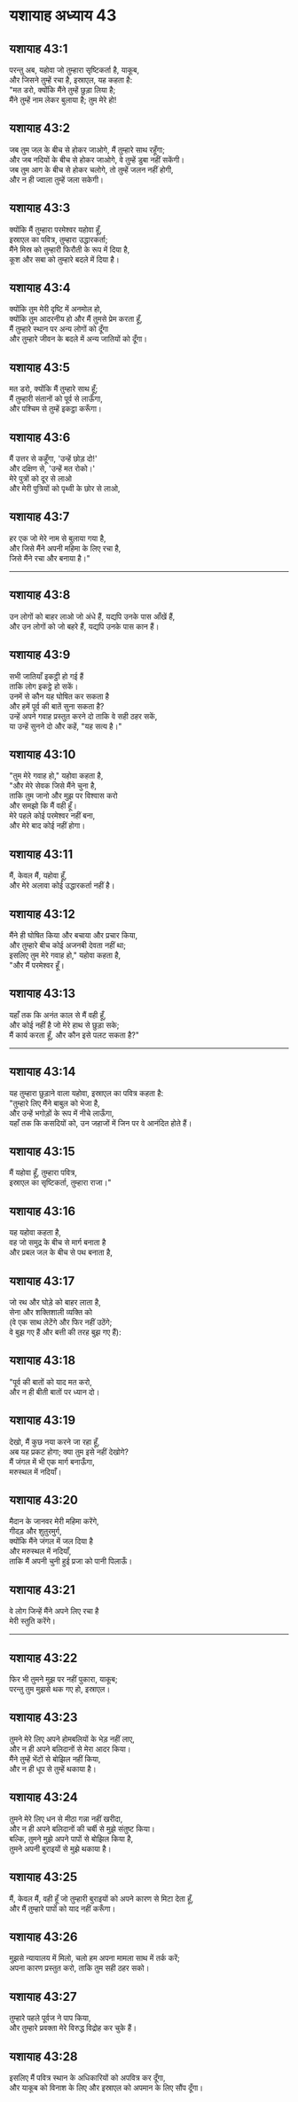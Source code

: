 # यशायाह अध्याय 43

## यशायाह 43:1  
परन्तु अब, यहोवा जो तुम्हारा सृष्टिकर्ता है, याकूब,  
और जिसने तुम्हें रचा है, इस्राएल, यह कहता है:  
"मत डरो, क्योंकि मैंने तुम्हें छुड़ा लिया है;  
मैंने तुम्हें नाम लेकर बुलाया है; तुम मेरे हो!

## यशायाह 43:2  
जब तुम जल के बीच से होकर जाओगे, मैं तुम्हारे साथ रहूँगा;  
और जब नदियों के बीच से होकर जाओगे, वे तुम्हें डुबा नहीं सकेंगी।  
जब तुम आग के बीच से होकर चलोगे, तो तुम्हें जलन नहीं होगी,  
और न ही ज्वाला तुम्हें जला सकेगी।

## यशायाह 43:3  
क्योंकि मैं तुम्हारा परमेश्वर यहोवा हूँ,  
इस्राएल का पवित्र, तुम्हारा उद्धारकर्ता;  
मैंने मिस्र को तुम्हारी फिरौती के रूप में दिया है,  
कूश और सबा को तुम्हारे बदले में दिया है।

## यशायाह 43:4  
क्योंकि तुम मेरी दृष्टि में अनमोल हो,  
क्योंकि तुम आदरनीय हो और मैं तुमसे प्रेम करता हूँ,  
मैं तुम्हारे स्थान पर अन्य लोगों को दूँगा  
और तुम्हारे जीवन के बदले में अन्य जातियों को दूँगा।

## यशायाह 43:5  
मत डरो, क्योंकि मैं तुम्हारे साथ हूँ;  
मैं तुम्हारी संतानों को पूर्व से लाऊँगा,  
और पश्चिम से तुम्हें इकट्ठा करूँगा।

## यशायाह 43:6  
मैं उत्तर से कहूँगा, 'उन्हें छोड़ दो!'  
और दक्षिण से, 'उन्हें मत रोको।'  
मेरे पुत्रों को दूर से लाओ  
और मेरी पुत्रियों को पृथ्वी के छोर से लाओ,

## यशायाह 43:7  
हर एक जो मेरे नाम से बुलाया गया है,  
और जिसे मैंने अपनी महिमा के लिए रचा है,  
जिसे मैंने रचा और बनाया है।"

---

## यशायाह 43:8  
उन लोगों को बाहर लाओ जो अंधे हैं, यद्यपि उनके पास आँखें हैं,  
और उन लोगों को जो बहरे हैं, यद्यपि उनके पास कान हैं।

## यशायाह 43:9  
सभी जातियाँ इकट्ठी हो गई हैं  
ताकि लोग इकट्ठे हो सकें।  
उनमें से कौन यह घोषित कर सकता है  
और हमें पूर्व की बातें सुना सकता है?  
उन्हें अपने गवाह प्रस्तुत करने दो ताकि वे सही ठहर सकें,  
या उन्हें सुनने दो और कहें, "यह सत्य है।"

## यशायाह 43:10  
"तुम मेरे गवाह हो," यहोवा कहता है,  
"और मेरे सेवक जिसे मैंने चुना है,  
ताकि तुम जानो और मुझ पर विश्वास करो  
और समझो कि मैं वही हूँ।  
मेरे पहले कोई परमेश्वर नहीं बना,  
और मेरे बाद कोई नहीं होगा।

## यशायाह 43:11  
मैं, केवल मैं, यहोवा हूँ,  
और मेरे अलावा कोई उद्धारकर्ता नहीं है।

## यशायाह 43:12  
मैंने ही घोषित किया और बचाया और प्रचार किया,  
और तुम्हारे बीच कोई अजनबी देवता नहीं था;  
इसलिए तुम मेरे गवाह हो," यहोवा कहता है,  
"और मैं परमेश्वर हूँ।

## यशायाह 43:13  
यहाँ तक कि अनंत काल से मैं वही हूँ,  
और कोई नहीं है जो मेरे हाथ से छुड़ा सके;  
मैं कार्य करता हूँ, और कौन इसे पलट सकता है?"

---

## यशायाह 43:14  
यह तुम्हारा छुड़ाने वाला यहोवा, इस्राएल का पवित्र कहता है:  
"तुम्हारे लिए मैंने बाबुल को भेजा है,  
और उन्हें भगोड़ों के रूप में नीचे लाऊँगा,  
यहाँ तक कि कसदियों को, उन जहाजों में जिन पर वे आनंदित होते हैं।

## यशायाह 43:15  
मैं यहोवा हूँ, तुम्हारा पवित्र,  
इस्राएल का सृष्टिकर्ता, तुम्हारा राजा।"

## यशायाह 43:16  
यह यहोवा कहता है,  
वह जो समुद्र के बीच से मार्ग बनाता है  
और प्रबल जल के बीच से पथ बनाता है,

## यशायाह 43:17  
जो रथ और घोड़े को बाहर लाता है,  
सेना और शक्तिशाली व्यक्ति को  
(वे एक साथ लेटेंगे और फिर नहीं उठेंगे;  
वे बुझ गए हैं और बत्ती की तरह बुझ गए हैं):

## यशायाह 43:18  
"पूर्व की बातों को याद मत करो,  
और न ही बीती बातों पर ध्यान दो।

## यशायाह 43:19  
देखो, मैं कुछ नया करने जा रहा हूँ,  
अब यह प्रकट होगा; क्या तुम इसे नहीं देखोगे?  
मैं जंगल में भी एक मार्ग बनाऊँगा,  
मरुस्थल में नदियाँ।

## यशायाह 43:20  
मैदान के जानवर मेरी महिमा करेंगे,  
गीदड़ और शुतुरमुर्ग,  
क्योंकि मैंने जंगल में जल दिया है  
और मरुस्थल में नदियाँ,  
ताकि मैं अपनी चुनी हुई प्रजा को पानी पिलाऊँ।

## यशायाह 43:21  
वे लोग जिन्हें मैंने अपने लिए रचा है  
मेरी स्तुति करेंगे।

---

## यशायाह 43:22  
फिर भी तुमने मुझ पर नहीं पुकारा, याकूब;  
परन्तु तुम मुझसे थक गए हो, इस्राएल।

## यशायाह 43:23  
तुमने मेरे लिए अपने होमबलियों के भेड़ नहीं लाए,  
और न ही अपने बलिदानों से मेरा आदर किया।  
मैंने तुम्हें भेंटों से बोझिल नहीं किया,  
और न ही धूप से तुम्हें थकाया है।

## यशायाह 43:24  
तुमने मेरे लिए धन से मीठा गन्ना नहीं खरीदा,  
और न ही अपने बलिदानों की चर्बी से मुझे संतुष्ट किया।  
बल्कि, तुमने मुझे अपने पापों से बोझिल किया है,  
तुमने अपनी बुराइयों से मुझे थकाया है।

## यशायाह 43:25  
मैं, केवल मैं, वही हूँ जो तुम्हारी बुराइयों को अपने कारण से मिटा देता हूँ,  
और मैं तुम्हारे पापों को याद नहीं करूँगा।

## यशायाह 43:26  
मुझसे न्यायालय में मिलो, चलो हम अपना मामला साथ में तर्क करें;  
अपना कारण प्रस्तुत करो, ताकि तुम सही ठहर सको।

## यशायाह 43:27  
तुम्हारे पहले पूर्वज ने पाप किया,  
और तुम्हारे प्रवक्ता मेरे विरुद्ध विद्रोह कर चुके हैं।

## यशायाह 43:28  
इसलिए मैं पवित्र स्थान के अधिकारियों को अपवित्र कर दूँगा,  
और याकूब को विनाश के लिए और इस्राएल को अपमान के लिए सौंप दूँगा।
